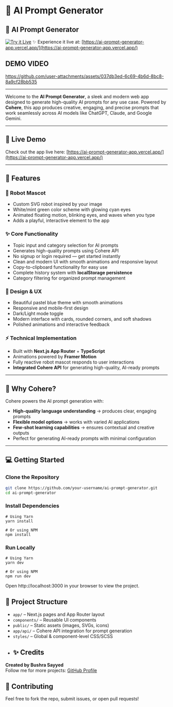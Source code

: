 # 🤖 AI Prompt Generator

## 🤖 AI Prompt Generator
[![Try it Live](https://img.shields.io/badge/Try%20It-Now-blue?style=for-the-badge)](https://ai-prompt-generator-app.vercel.app/)
✨ Experience it live at: [https://ai-prompt-generator-app.vercel.app/](https://ai-prompt-generator-app.vercel.app/)


## DEMO VIDEO

https://github.com/user-attachments/assets/037db3ed-6c69-4b6d-8bc8-8a9cf28bb535


---

Welcome to the **AI Prompt Generator**, a sleek and modern web app designed to generate high-quality AI prompts for any use case. Powered by **Cohere**, this app produces creative, engaging, and precise prompts that work seamlessly across AI models like ChatGPT, Claude, and Google Gemini.

---

## 🚀 Live Demo
Check out the app live here: [https://ai-prompt-generator-app.vercel.app/](https://ai-prompt-generator-app.vercel.app/)

---

## 🦾 Features

### 🤖 Robot Mascot
- Custom SVG robot inspired by your image  
- White/mint green color scheme with glowing cyan eyes  
- Animated floating motion, blinking eyes, and waves when you type  
- Adds a playful, interactive element to the app

### ✨ Core Functionality
- Topic input and category selection for AI prompts  
- Generates high-quality prompts using Cohere API
- No signup or login required — get started instantly
- Clean and modern UI with smooth animations and responsive layout
- Copy-to-clipboard functionality for easy use  
- Complete history system with **localStorage persistence**  
- Category filtering for organized prompt management  

### 🎨 Design & UX
- Beautiful pastel blue theme with smooth animations  
- Responsive and mobile-first design  
- Dark/Light mode toggle  
- Modern interface with cards, rounded corners, and soft shadows  
- Polished animations and interactive feedback

### ⚡ Technical Implementation
- Built with **Next.js App Router** + **TypeScript**  
- Animations powered by **Framer Motion**  
- Fully reactive robot mascot responds to user interactions  
- **Integrated Cohere API** for generating high-quality, AI-ready prompts  

---

## 🧩 Why Cohere?
Cohere powers the AI prompt generation with:  
- **High-quality language understanding** → produces clear, engaging prompts  
- **Flexible model options** → works with varied AI applications  
- **Few-shot learning capabilities** → ensures contextual and creative outputs  
- Perfect for generating AI-ready prompts with minimal configuration  

---

## 💻 Getting Started

### Clone the Repository
```bash
git clone https://github.com/your-username/ai-prompt-generator.git
cd ai-prompt-generator
```
### Install Dependencies
```
# Using Yarn
yarn install

# Or using NPM
npm install
```
### Run Locally
```
# Using Yarn
yarn dev

# Or using NPM
npm run dev
```

Open http://localhost:3000
 in your browser to view the project.

## 📂 Project Structure
- `app/` – Next.js pages and App Router layout  
- `components/` – Reusable UI components  
- `public/` – Static assets (images, SVGs, icons)  
- `app/api/` – Cohere API integration for prompt generation  
- `styles/` – Global & component-level CSS/SCSS
- 
  ## ✨ Credits
**Created by Bushra Sayyed**  
Follow me for more projects: [GitHub Profile](https://github.com/bushrasayyed)

## 🤝 Contributing
Feel free to fork the repo, submit issues, or open pull requests!
